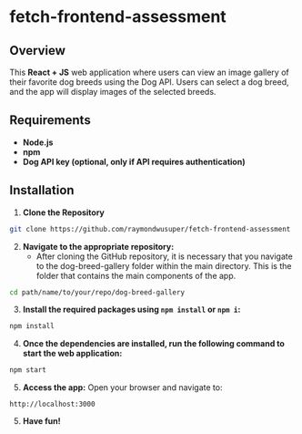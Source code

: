 # fetch-frontend-assessment
## Overview
This **React + JS** web application where users can view an image gallery of their favorite dog breeds using the Dog API. Users can select a dog breed, and the app will display images of the selected breeds.

## Requirements
- **Node.js**
- **npm**
- **Dog API key (optional, only if API requires authentication)**

## Installation
1. **Clone the Repository**
```bash
git clone https://github.com/raymondwusuper/fetch-frontend-assessment
```
2. **Navigate to the appropriate repository:**
   - After cloning the GitHub repository, it is necessary that you navigate to the dog-breed-gallery folder within the main directory. This is the folder that contains the main components of the app.
```bash
cd path/name/to/your/repo/dog-breed-gallery
```
3. **Install the required packages using `npm install` or `npm i`:**
```bash
npm install
```
4. **Once the dependencies are installed, run the following command to start the web application:**
```bash
npm start
```
5. **Access the app:** Open your browser and navigate to:
```
http://localhost:3000
```
5. **Have fun!**
